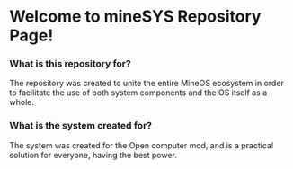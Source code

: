 # Welcome to mineSYS Repository Page!

### What is this repository for?
The repository was created to unite the entire MineOS ecosystem in order to facilitate the use of both system components and the OS itself as a whole.

### What is the system created for?
The system was created for the Open computer mod, and is a practical solution for everyone, having the best power.
